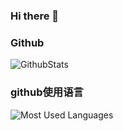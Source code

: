 ### Hi there 👋

<!--
**wsWzh/wsWzh** is a ✨ _special_ ✨ repository because its `README.md` (this file) appears on your GitHub profile.

Here are some ideas to get you started:

- 🔭 I’m currently working on ...
- 🌱 I’m currently learning ...
- 👯 I’m looking to collaborate on ...
- 🤔 I’m looking for help with ...
- 💬 Ask me about ...
- 📫 How to reach me: ...
- 😄 Pronouns: ...
- ⚡ Fun fact: ...
-->

### Github<br/>

![GithubStats](https://github-readme-stats.vercel.app/api?username=wsWzh&show_icons=true&theme=dark&count_private=true)
<br/>

### github使用语言<br/>

![Most Used Languages](https://github-readme-stats.vercel.app/api/top-langs/?username=wsWzh&theme=dark&layout=compact)

<br/>
